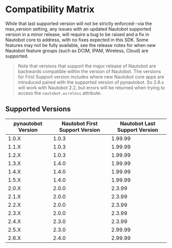 # Compatibility Matrix

While that last supported version will not be strictly enforced--via the max_version setting, any issues with an updated Nautobot supported version in a minor release, will require a bug to be raised and a fix in Nautobot core to address, with no fixes expected in this SDK. Some features may not be fully available, see the release notes for when new Nautobot feature groups (such as DCIM, IPAM, Wireless, Cloud) are supported.

> Note that versions that support the major release of Nautobot are backwards compatible within the version of Nautobot. The versions for First Support version includes where new Nautobot core apps are introduced paired with the supported version of pynautobot. So 2.6.x will work with Nautobot 2.2, but errors will be returned when trying to access the `nautobot.wireless` attribute.

## Supported Versions

| pynautobot Version | Nautobot First Support Version | Nautobot Last Support Version |
| ------------------ | ------------------------------ | ----------------------------- |
| 1.0.X | 1.0.3 | 1.99.99 |
| 1.1.X | 1.0.3 | 1.99.99 |
| 1.2.X | 1.0.3 | 1.99.99 |
| 1.3.X | 1.4.0 | 1.99.99 |
| 1.4.X | 1.4.0 | 1.99.99 |
| 1.5.X | 1.4.0 | 1.99.99 |
| 2.0.X | 2.0.0 | 2.3.99 |
| 2.1.X | 2.0.0 | 2.3.99 |
| 2.2.X | 2.0.0 | 2.3.99 |
| 2.3.X | 2.0.0 | 2.3.99 |
| 2.4.X | 2.3.0 | 2.3.99 |
| 2.5.X | 2.3.0 | 2.99.99 |
| 2.6.X | 2.4.0 | 2.99.99 |
